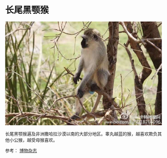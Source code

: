 # 长尾黑颚猴

![](01.jpg)

长尾黑颚猴遍及非洲撒哈拉沙漠以南的大部分地区。睾丸越蓝的猴，越喜欢欺负其他小公猴，越受母猴喜欢。

参考： [博物杂志](https://zhuanlan.zhihu.com/p/90584316)